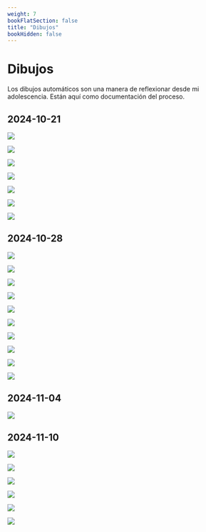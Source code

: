 ```yaml
---
weight: 7
bookFlatSection: false
title: "Dibujos"
bookHidden: false
---
```


# Dibujos

Los dibujos automáticos son una manera de reflexionar desde mi adolescencia. Están aquí como documentación del proceso.

## 2024-10-21

![](/drawings/IMG_0179.jpeg)

![](/drawings/IMG_0183.jpeg)

![](/drawings/IMG_0184.jpeg)

![](/drawings/IMG_0185.jpeg)

![](/drawings/IMG_0187.jpeg)

![](/drawings/IMG_0189.jpeg)

![](/drawings/IMG_0190.jpeg)

## 2024-10-28

![](/drawings/IMG_0760.jpeg)

![](/drawings/IMG_0763.jpeg)

![](/drawings/IMG_0764.jpeg)

![](/drawings/IMG_0765.jpeg)

![](/drawings/IMG_0766.jpeg)

![](/drawings/IMG_0767.jpeg)

![](/drawings/IMG_0768.jpeg)

![](/drawings/IMG_0769.jpeg)

![](/drawings/IMG_0772.jpeg)

![](/drawings/IMG_0773.jpeg)
## 2024-11-04

![](/drawings/IMG_1494.jpeg)
## 2024-11-10

![](/drawings/IMG_1496.jpeg)

![](/drawings/IMG_1499.jpeg)

![](/drawings/IMG_1506.jpeg)

![](/drawings/IMG_1507.jpeg)

![](/drawings/IMG_1508.jpeg)

![](/drawings/IMG_1509.jpeg)



